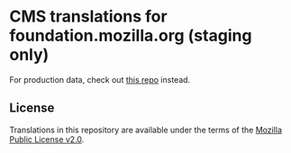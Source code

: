 # CMS translations for foundation.mozilla.org (staging only)

For production data, check out [this repo](https://github.com/mozilla-l10n/fomo-content) instead.


## License

Translations in this repository are available under the terms of the [Mozilla Public License v2.0](http://www.mozilla.org/MPL/2.0/).
